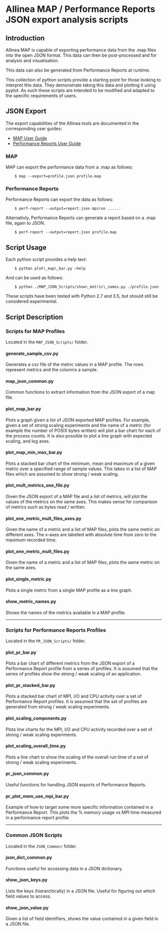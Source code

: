# Allinea MAP / Performance Reports JSON export analysis scripts

## Introduction

Allinea MAP is capable of exporting performance data from the .map files into the open JSON format.
This data can then be post-processed and for analysis and visualisation.

This data can also be generated from Performance Reports at runtime.

This collection of python scripts provide a starting point for those looking to interpret this data.
They demonstrate taking this data and plotting it using pyplot.
As such these scripts are intended to be modified and adapted to the specific requirements of users.

## JSON Export

The export capabilities of the Allinea tools are documented in the corresponding user guides:

* [MAP User Guide](https://www.allinea.com/user-guide/forge/ExportingprofilerdatainJSONformat.html#x36-31600031)
* [Performance Reports User Guide](https://www.allinea.com/user-guide/reports/userguide.html)

### MAP

MAP can export the performance data from a .map as follows:

        $ map --export=profile.json profile.map

### Performance Reports

Performance Reports can export the data as follows:

        $ perf-report --output=report.json mpirun ......

Alternativly, Performance Reports can generate a report based on a .map file, again to JSON.

        $ perf-report --output=report.json profile.map

## Script Usage

Each python script provides a help text:

        $ python plot\_map\_bar.py –help

And can be used as follows:

        $ python ./MAP_JSON_Scripts/show\_metric\_names.py ./profile.json


These scripts have been tested with Python 2.7 and 3.5, but should still be considered experimental.


## Script Description

### Scripts for MAP Profiles

Located in the `MAP_JSON_Scripts/` folder.

#### generate\_sample\_csv.py

Generates a csv file of the metric values in a MAP profile. The rows represent metrics and the columns a sample.

#### map\_json\_common.py

Common functions to extract information from the JSON export of a map file.

#### plot\_map\_bar.py

Plots a graph given a list of JSON exported MAP profiles. 
For example, given a set of strong scaling experiments and the name of a metric (for example the number of POSIX bytes written) will plot a bar chart for each of the process counts. 
It is also possible to plot a line graph with expected scaling, and log axes.

#### plot\_map\_min\_max\_bar.py

Plots a stacked bar chart of the minimum, mean and maximum of a given metric over a specified range of sample values. 
This takes in a list of MAP files which are assumed to show strong / weak scaling.


#### plot\_mult\_metrics\_one\_file.py

Given the JSON export of a MAP file and a list of metrics, will plot the values of the metrics on the same axes. 
This makes sense for comparison of metrics such as bytes read / written.

#### plot\_one\_metric\_mult\_files\_axes.py

Given the name of a metric and a list of MAP files, plots the same metric on different axes. 
The x-axes are labelled with absolute time from zero to the maximum recorded time.

#### plot\_one\_metric\_mult\_files.py

Given the name of a metric and a list of MAP files, plots the same metric on the same axes.

#### plot\_single\_metric.py

Plots a single metric from a single MAP profile as a line graph.

#### show\_metric\_names.py

Shows the names of the metrics available in a MAP profile.

----

### Scripts for Performance Reports Profiles

Located in the `PR_JSON_Scripts/` folder.

#### plot\_pr\_bar.py

Plots a bar chart of different metrics from the JSON export of a Performance Report profile from a series of profiles. 
It is assumed that the series of profiles show the strong / weak scaling of an application.

#### plot\_pr\_stacked\_bar.py

Plots a stacked bar chart of MPI, I/O and CPU activity over a set of Performance Report profiles. 
It is assumed that the set of profiles are generated from strong / weak scaling experiments.

#### plot\_scaling\_components.py

Plots line charts for the MPI, I/O and CPU activity recorded over a set of strong / weak scaling experiments.

#### plot\_scaling\_overall\_time.py

Plots a line chart to show the scaling of the overall run time of a set of strong / weak scaling experiments.

#### pr\_json\_common.py

Useful functions for handling JSON exports of Performance Reports.

#### pr\_plot\_mem\_use\_mpi\_bar.py

Example of how to target some more specific information contained in a Performance Report. 
This plots the % memory usage vs MPI time measured in a performance report profile.

----

### Common JSON Scripts

Located in the `JSON_Common/` folder.

#### json\_dict\_common.py

Functions useful for accessing data in a JSON dictionary.

#### show\_json\_keys.py

Lists the keys (hierarchically) in a JSON file. Useful for figuring out which field values to access.

#### show\_json\_value.py

Given a list of field identifiers, shows the value contained in a given field in a JSON file.

